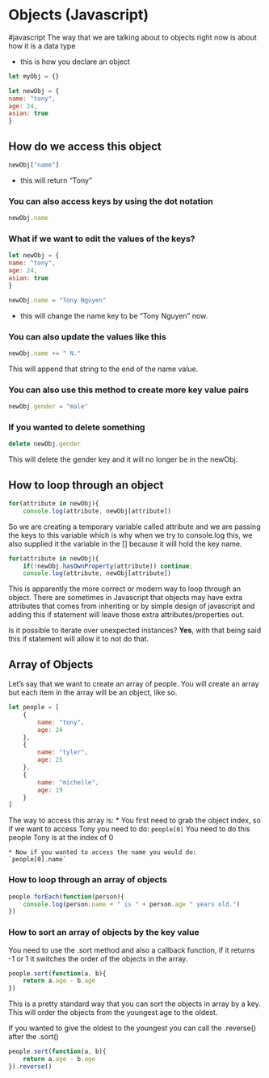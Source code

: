 # Objects (Javascript) 
#javascript
The way that we are talking about to objects right now is about how it is a data type

* this is how you declare an object
```javascript
let myObj = {}
```

```js
let newObj = {
name: "tony",
age: 24,
asian: true
}
```

## How do we access this object
```js
newObj["name"]
```

* this will return “Tony”

### You can also access keys by using the dot notation
```js
newObj.name
```

### What if we want to edit the values of the keys?
```js
let newObj = {
name: "tony",
age: 24,
asian: true
}

newObj.name = "Tony Nguyen"
```

* this will change the name key to be “Tony Nguyen” now.


### You can also update the values like this
```js
newObj.name += " N."
```
This will append that string to the end of the name value.


### You can also use this method to create more key value pairs
```js
newObj.gender = "male"
```

### If you wanted to delete something
```js
delete newObj.gender
```

This will delete the gender key and it will no longer be in the newObj.




## How to loop through an object
```javascript
for(attribute in newObj){
	console.log(attribute, newObj[attribute])
```
So we are creating a temporary variable called attribute and we are passing the keys to this variable which is why when we try to console.log this, we also supplied it the variable in the [] because it will hold the key name. 





```javascript
for(attribute in newObj){
	if(!newObj.hasOwnProperty(attribute)) continue;
	console.log(attribute, newObj[attribute])
```
This is apparently the more correct or modern way to loop through an object. There are sometimes in Javascript that objects may have extra attributes that comes from inheriting or by simple design of javascript and adding this if statement will leave those extra attributes/properties out. 

Is it possible to iterate over unexpected instances? **Yes**, with that being said this if statement will allow it to not do that.




## Array of Objects
Let’s say that we want to create an array of people. You will create an array but each item in the array will be an object, like so.
```javascript
let people = [
	{
		name: "tony",
		age: 24
	},
	{
		name: "tyler",
		age: 25
	},
	{
		name: "michelle",
		age: 19
	}
]
```
The way to access this array is:
	* You first need to grab the object index, so if we want to access Tony you need to do:
	`people[0]`
	You need to do this people Tony is at the index of 0

	* Now if you wanted to access the name you would do:
	`people[0].name`


### How to loop through an array of objects
```javascript
people.forEach(function(person){
	console.log(person.name + " is " + person.age " years old.")
})
```


### How to sort an array of objects by the key value

You need to use the .sort method and also a callback function, if it returns -1 or 1 it switches the order of the  objects in the array.
```javascript
people.sort(function(a, b){
	return a.age - b.age
})
```
This is a pretty standard way that you can sort the objects in array  by a key. This will order the objects from the youngest age to the oldest. 

If you wanted to give the oldest to the youngest you can call the .reverse()  after the .sort()
```javascript
people.sort(function(a, b){
	return a.age - b.age
}).reverse()
```


